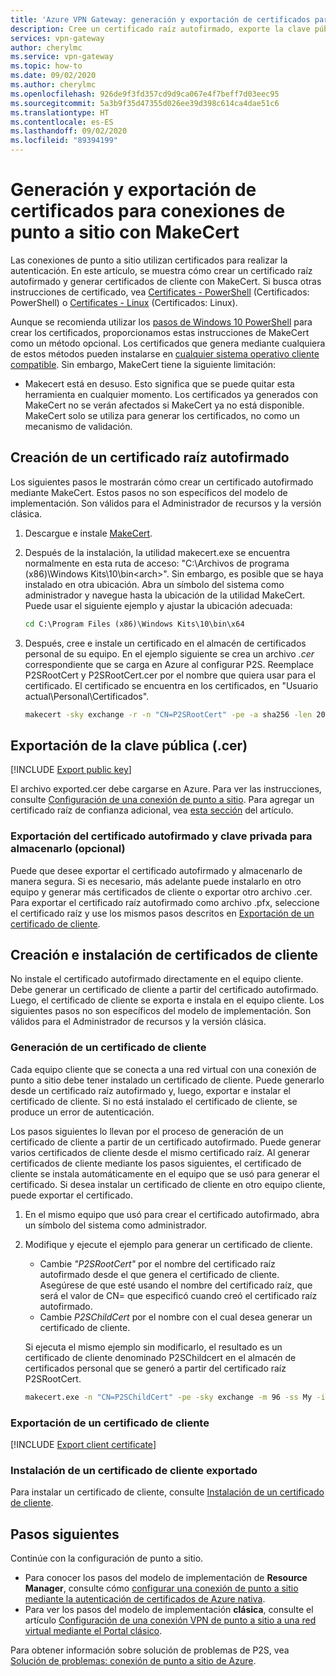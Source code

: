 ```yaml
---
title: 'Azure VPN Gateway: generación y exportación de certificados para la conexión de punto a sitio: MakeCert'
description: Cree un certificado raíz autofirmado, exporte la clave pública y genere los certificados de cliente mediante MakeCert.
services: vpn-gateway
author: cherylmc
ms.service: vpn-gateway
ms.topic: how-to
ms.date: 09/02/2020
ms.author: cherylmc
ms.openlocfilehash: 926de9f3fd357cd9d9ca067e4f7beff7d03eec95
ms.sourcegitcommit: 5a3b9f35d47355d026ee39d398c614ca4dae51c6
ms.translationtype: HT
ms.contentlocale: es-ES
ms.lasthandoff: 09/02/2020
ms.locfileid: "89394199"
---
```

# <a name="generate-and-export-certificates-for-point-to-site-connections-using-makecert"></a>Generación y exportación de certificados para conexiones de punto a sitio con MakeCert

Las conexiones de punto a sitio utilizan certificados para realizar la autenticación. En este artículo, se muestra cómo crear un certificado raíz autofirmado y generar certificados de cliente con MakeCert. Si busca otras instrucciones de certificado, vea [Certificates - PowerShell](vpn-gateway-certificates-point-to-site.md) (Certificados: PowerShell) o [Certificates - Linux](vpn-gateway-certificates-point-to-site-linux.md) (Certificados: Linux).

Aunque se recomienda utilizar los [pasos de Windows 10 PowerShell](vpn-gateway-certificates-point-to-site.md) para crear los certificados, proporcionamos estas instrucciones de MakeCert como un método opcional. Los certificados que genera mediante cualquiera de estos métodos pueden instalarse en [cualquier sistema operativo cliente compatible](vpn-gateway-howto-point-to-site-resource-manager-portal.md#faq). Sin embargo, MakeCert tiene la siguiente limitación:

* Makecert está en desuso. Esto significa que se puede quitar esta herramienta en cualquier momento. Los certificados ya generados con MakeCert no se verán afectados si MakeCert ya no está disponible. MakeCert solo se utiliza para generar los certificados, no como un mecanismo de validación.

## <a name="create-a-self-signed-root-certificate"></a><a name="rootcert"></a>Creación de un certificado raíz autofirmado

Los siguientes pasos le mostrarán cómo crear un certificado autofirmado mediante MakeCert. Estos pasos no son específicos del modelo de implementación. Son válidos para el Administrador de recursos y la versión clásica.

1. Descargue e instale [MakeCert](https://msdn.microsoft.com/library/windows/desktop/aa386968(v=vs.85).aspx).
2. Después de la instalación, la utilidad makecert.exe se encuentra normalmente en esta ruta de acceso: "C:\Archivos de programa (x86)\Windows Kits\10\bin\<arch>". Sin embargo, es posible que se haya instalado en otra ubicación. Abra un símbolo del sistema como administrador y navegue hasta la ubicación de la utilidad MakeCert. Puede usar el siguiente ejemplo y ajustar la ubicación adecuada:

   ```cmd
   cd C:\Program Files (x86)\Windows Kits\10\bin\x64
   ```
3. Después, cree e instale un certificado en el almacén de certificados personal de su equipo. En el ejemplo siguiente se crea un archivo *.cer* correspondiente que se carga en Azure al configurar P2S. Reemplace P2SRootCert y P2SRootCert.cer por el nombre que quiera usar para el certificado. El certificado se encuentra en los certificados, en "Usuario actual\Personal\Certificados".

   ```cmd
   makecert -sky exchange -r -n "CN=P2SRootCert" -pe -a sha256 -len 2048 -ss My
   ```

## <a name="export-the-public-key-cer"></a><a name="cer"></a>Exportación de la clave pública (.cer)

[!INCLUDE [Export public key](../../includes/vpn-gateway-certificates-export-public-key-include.md)]

El archivo exported.cer debe cargarse en Azure. Para ver las instrucciones, consulte [Configuración de una conexión de punto a sitio](vpn-gateway-howto-point-to-site-resource-manager-portal.md#uploadfile). Para agregar un certificado raíz de confianza adicional, vea [esta sección](vpn-gateway-howto-point-to-site-resource-manager-portal.md#add) del artículo.

### <a name="export-the-self-signed-certificate-and-private-key-to-store-it-optional"></a>Exportación del certificado autofirmado y clave privada para almacenarlo (opcional)

Puede que desee exportar el certificado autofirmado y almacenarlo de manera segura. Si es necesario, más adelante puede instalarlo en otro equipo y generar más certificados de cliente o exportar otro archivo .cer. Para exportar el certificado raíz autofirmado como archivo .pfx, seleccione el certificado raíz y use los mismos pasos descritos en [Exportación de un certificado de cliente](#clientexport).

## <a name="create-and-install-client-certificates"></a>Creación e instalación de certificados de cliente

No instale el certificado autofirmado directamente en el equipo cliente. Debe generar un certificado de cliente a partir del certificado autofirmado. Luego, el certificado de cliente se exporta e instala en el equipo cliente. Los siguientes pasos no son específicos del modelo de implementación. Son válidos para el Administrador de recursos y la versión clásica.

### <a name="generate-a-client-certificate"></a><a name="clientcert"></a>Generación de un certificado de cliente

Cada equipo cliente que se conecta a una red virtual con una conexión de punto a sitio debe tener instalado un certificado de cliente. Puede generarlo desde un certificado raíz autofirmado y, luego, exportar e instalar el certificado de cliente. Si no está instalado el certificado de cliente, se produce un error de autenticación. 

Los pasos siguientes lo llevan por el proceso de generación de un certificado de cliente a partir de un certificado autofirmado. Puede generar varios certificados de cliente desde el mismo certificado raíz. Al generar certificados de cliente mediante los pasos siguientes, el certificado de cliente se instala automáticamente en el equipo que se usó para generar el certificado. Si desea instalar un certificado de cliente en otro equipo cliente, puede exportar el certificado.
 
1. En el mismo equipo que usó para crear el certificado autofirmado, abra un símbolo del sistema como administrador.
2. Modifique y ejecute el ejemplo para generar un certificado de cliente.
   * Cambie *"P2SRootCert"* por el nombre del certificado raíz autofirmado desde el que genera el certificado de cliente. Asegúrese de que esté usando el nombre del certificado raíz, que será el valor de CN= que especificó cuando creó el certificado raíz autofirmado.
   * Cambie *P2SChildCert* por el nombre con el cual desea generar un certificado de cliente.

   Si ejecuta el mismo ejemplo sin modificarlo, el resultado es un certificado de cliente denominado P2SChildcert en el almacén de certificados personal que se generó a partir del certificado raíz P2SRootCert.

   ```cmd
   makecert.exe -n "CN=P2SChildCert" -pe -sky exchange -m 96 -ss My -in "P2SRootCert" -is my -a sha256
   ```

### <a name="export-a-client-certificate"></a><a name="clientexport"></a>Exportación de un certificado de cliente

[!INCLUDE [Export client certificate](../../includes/vpn-gateway-certificates-export-client-cert-include.md)]

### <a name="install-an-exported-client-certificate"></a><a name="install"></a>Instalación de un certificado de cliente exportado

Para instalar un certificado de cliente, consulte [Instalación de un certificado de cliente](point-to-site-how-to-vpn-client-install-azure-cert.md).

## <a name="next-steps"></a>Pasos siguientes

Continúe con la configuración de punto a sitio. 

* Para conocer los pasos del modelo de implementación de **Resource Manager**, consulte cómo [configurar una conexión de punto a sitio mediante la autenticación de certificados de Azure nativa](vpn-gateway-howto-point-to-site-resource-manager-portal.md).
* Para ver los pasos del modelo de implementación **clásica**, consulte el artículo [Configuración de una conexión VPN de punto a sitio a una red virtual mediante el Portal clásico](vpn-gateway-howto-point-to-site-classic-azure-portal.md).

Para obtener información sobre solución de problemas de P2S, vea [Solución de problemas: conexión de punto a sitio de Azure](vpn-gateway-troubleshoot-vpn-point-to-site-connection-problems.md).